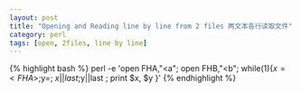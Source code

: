 ```yaml
---
layout: post
title: "Opening and Reading line by line from 2 files 两文本各行读取文件"
category: perl
tags: [open, 2files, line by line]
---
```


{% highlight bash %}
perl -e 'open FHA,"<a"; open FHB,"<b"; while(1){$x=<FHA>;$y=<FHB>; $x||last;$y||last ; print $x, $y }'
{% endhighlight %}

